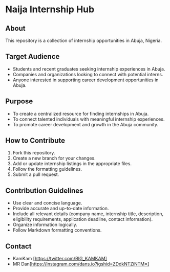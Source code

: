 
# Naija Internship  Hub

## About

This repository is a collection of internship opportunities in Abuja, Nigeria. 

## Target Audience

* Students and recent graduates seeking internship experiences in Abuja.
* Companies and organizations looking to connect with potential interns.
* Anyone interested in supporting career development opportunities in Abuja.

## Purpose

* To create a centralized resource for finding internships in Abuja.
* To connect talented individuals with meaningful internship experiences.
* To promote career development and growth in the Abuja community.

## How to Contribute

1. Fork this repository.
2. Create a new branch for your changes.
3. Add or update internship listings in the appropriate files.
4. Follow the formatting guidelines.
5. Submit a pull request.

## Contribution Guidelines

* Use clear and concise language.
* Provide accurate and up-to-date information.
* Include all relevant details (company name, internship title, description, eligibility requirements, application deadline, contact information).
* Organize information logically.
* Follow Markdown formatting conventions.


## Contact

* KamKam [https://twitter.com/BIG_KAMKAM]
* MR Dan[https://instagram.com/dans.io?igshid=ZDdkNTZiNTM=]

